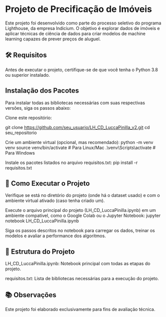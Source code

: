 #  Projeto de Precificação de Imóveis
Este projeto foi desenvolvido como parte do processo seletivo do programa Lighthouse, da empresa Indicium. O objetivo é explorar dados de imóveis e aplicar técnicas de ciência de dados para criar modelos de machine learning capazes de prever preços de aluguel.

## 🛠️ Requisitos
Antes de executar o projeto, certifique-se de que você tenha o Python 3.8 ou superior instalado.

## Instalação dos Pacotes
Para instalar todas as bibliotecas necessárias com suas respectivas versões, siga os passos abaixo:

Clone este repositório:

git clone https://github.com/seu_usuario/LH_CD_LuccaPinilla_v2.git
cd seu_repositorio

Crie um ambiente virtual (opcional, mas recomendado):
python -m venv venv
source venv/bin/activate  # Para Linux/Mac
.\venv\Scripts\activate  # Para Windows

Instale os pacotes listados no arquivo requisitos.txt:
pip install -r requisitos.txt

## 🚀 Como Executar o Projeto
Verifique se está no diretório do projeto (onde há o dataset usado) e com o ambiente virtual ativado (caso tenha criado um).

Execute o arquivo principal do projeto (LH_CD_LuccaPinilla.ipynb) em um ambiente compatível, como o Google Colab ou o Jupyter Notebook:
jupyter notebook LH_CD_LuccaPinilla.ipynb

Siga os passos descritos no notebook para carregar os dados, treinar os modelos e avaliar a performance dos algoritmos.

## 🧩 Estrutura do Projeto
LH_CD_LuccaPinilla.ipynb: Notebook principal com todas as etapas do projeto.

requisitos.txt: Lista de bibliotecas necessárias para a execução do projeto.

## 📚 Observações
Este projeto foi elaborado exclusivamente para fins de avaliação técnica.
